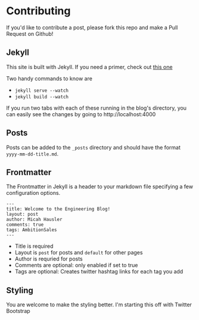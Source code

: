 Contributing
============
If you'd like to contribute a post, please fork this repo and make a Pull Request on Github!


Jekyll
------
This site is built with Jekyll. If you need a primer, check out [this one](https://www.andrewmunsell.com/tutorials/jekyll-by-example/tutorial)

Two handy commands to know are
* `jekyll serve --watch`
* `jekyll build --watch`

If you run two tabs with each of these running in the blog's directory, you can easily see the changes by going to http://localhost:4000

Posts
-----
Posts can be added to the `_posts` directory and should have the format `yyyy-mm-dd-title.md`.


Frontmatter
-----------
The Frontmatter in Jekyll is a header to your markdown file specifying a few configuration options.
```
---
title: Welcome to the Engineering Blog!
layout: post
author: Micah Hausler
comments: true
tags: AmbitionSales
---
```
* Title is required
* Layout is `post` for posts and `default` for other pages
* Author is requried for posts
* Comments are optional: only enabled if set to true
* Tags are optional: Creates twitter hashtag links for each tag you add


Styling
-------
You are welcome to make the styling better. I'm starting this off with Twitter Bootstrap
